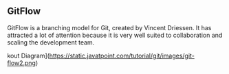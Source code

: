 
## GitFlow
 GitFlow is a branching model for Git, created by Vincent Driessen. It has attracted a lot of attention because it is very well suited to collaboration and scaling the development team.

kout Diagram](https://static.javatpoint.com/tutorial/git/images/git-flow2.png)
